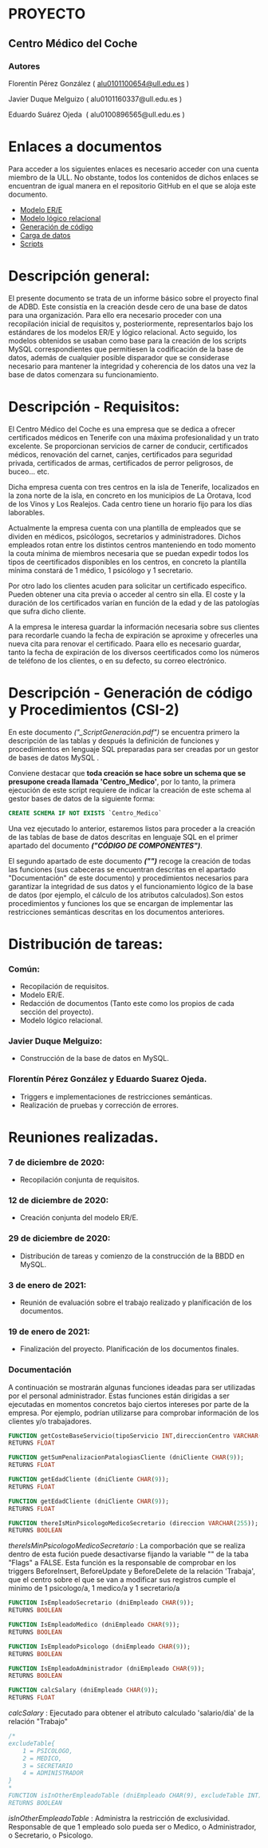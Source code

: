 # PROYECTO
## Centro‌ ‌Médico‌ ‌del‌ ‌Coche‌ 
### Autores
Florentín‌ ‌Pérez‌ ‌González‌ 	( ‌alu0101100654@ull.edu.es )

Javier‌ ‌Duque‌ ‌Melguizo‌ 		‌( ‌alu0101160337‌‌@ull.edu.es )

‌Eduardo‌ ‌Suárez‌ ‌Ojeda‌ ‌		‌( ‌alu0100896565‌‌‌@ull.edu.es )
 
# Enlaces a documentos
Para acceder a los siguientes enlaces es necesario acceder con una cuenta miembro de la ULL. No obstante, todos los contenidos de dichos enlaces se encuentran de igual manera en el repositorio GitHub en el que se aloja este documento.
 - [Modelo ER/E](https://docs.google.com/document/d/1iL50QSurMU7_aJ1vxwGYh19y7CYXFcFbAihCBNmKgq0/edit?usp=sharing)
 - [Modelo lógico relacional](https://drive.google.com/file/d/14t0jT_w1wrEIex01eqJ8og53wtkqIAL4/view?usp=sharing)
 - [Generación de código](https://docs.google.com/document/d/1XHEIomJ6qs3NBY01AfZHOMPMvjUaCd6DL4S51O_HZLU/edit?usp=sharing)
 - [Carga de datos](https://docs.google.com/document/d/1S4d5J_7XqTSasfPNj1kCIfsQ8GkMeAQp-brxX9Rvikc/edit?usp=sharing)
 - [Scripts](https://drive.google.com/drive/folders/1vpq5KUp80rZm5kahULCwD3Up39N0DC80?usp=sharing)
# Descripción general:
El presente documento se trata de un informe básico sobre el proyecto final de ADBD. Este consistía en la creación desde cero de una base de datos para una organización. Para ello era necesario proceder con una recopilación inicial de requisitos y, posteriormente, representarlos bajo los estándares de los modelos ER/E y lógico relacional. Acto seguido, los modelos obtenidos se usaban como base para la creación de los scripts MySQL correspondientes que permitiesen la codificación de la base de datos, además de cualquier posible disparador que se considerase necesario para mantener la integridad y coherencia de los datos una vez la base de datos comenzara su funcionamiento.

# Descripción - Requisitos:

El Centro Médico del Coche es una empresa que se dedica a ofrecer certificados médicos en Tenerife con una máxima profesionalidad y un trato excelente. Se proporcionan servicios de carner de conducir, certificados médicos, renovación del carnet, canjes, certificados para seguridad privada, certificados de armas, certificados de perror peligrosos, de buceo... etc.

Dicha empresa cuenta con tres centros en la isla de Tenerife, localizados en la zona norte de la isla, en concreto en los municipios de La Orotava, Icod de los Vinos y Los Realejos. Cada centro tiene un horario fijo para los días laborables.

Actualmente la empresa cuenta con una plantilla de empleados que se dividen en médicos, psicólogos, secretarios y administradores. Dichos empleados rotan entre los distintos centros manteniendo en todo momento la couta mínima de miembros necesaria que se puedan expedir todos los tipos de ceertificados disponibles en los centros, en concreto la plantilla mínima constará de 1 médico, 1 psicólogo y 1 secretario.

Por otro lado los clientes acuden para solicitar un certificado especifico. Pueden obtener una cita previa o acceder al centro sin ella. El coste y la duración de los certificados varían en función de la edad y de las patologías que sufra dicho cliente. 

A la empresa le interesa guardar la información necesaria sobre sus clientes para recordarle cuando la fecha de expiración se aproxime y ofrecerles una nueva cita para renovar el certificado. Paara ello es necesario guardar, tanto la fecha de expiración de los diversos ceertificados como los números de teléfono de los clientes, o en su defecto, su correo electrónico.

# Descripción - Generación de código y Procedimientos (CSI-2)

En este documento *("_ScriptGeneración.pdf")* se encuentra primero la descripción de las tablas y después la definición de funciones y procedimientos en lenguaje SQL preparadas para ser creadas por un gestor de bases de datos MySQL . 

Conviene destacar que **toda creación se hace sobre un schema que se presupone creada llamada 'Centro_Medico'**, por lo tanto, la primera ejecución de este script requiere de indicar la creación de este schema al gestor bases de datos de la siguiente forma:

```sql
CREATE SCHEMA IF NOT EXISTS `Centro_Medico`
```

Una vez ejecutado lo anterior, estaremos listos para proceder a la creación de las tablas de base de datos descritas en lenguaje SQL en el primer apartado del documento ***("CÓDIGO DE COMPONENTES")***. 

El segundo apartado de este documento ***("")*** recoge la creación de todas las funciones (sus cabeceras se encuentran descritas en el apartado "Documentación" de este documento) y procedimientos necesarios para garantizar la integridad de sus datos y el funcionamiento lógico de la base de datos (por ejemplo, el cálculo de los atributos calculados).Son estos procedimientos y funciones los que se encargan de implementar las restricciones semánticas descritas en los documentos anteriores.

 
# Distribución de tareas:
### Común:
- Recopilación de requisitos.
- Modelo ER/E.
- Redacción de documentos (Tanto este como los propios de cada sección del proyecto).
- Modelo lógico relacional.
### Javier Duque Melguizo:
- Construcción de la base de datos en MySQL.
### Florentín Pérez González y Eduardo Suarez Ojeda.
- Triggers e implementaciones de restricciones semánticas.
- Realización de pruebas y corrección de errores.

# Reuniones realizadas.
### 7 de diciembre de 2020:
- Recopilación conjunta de requisitos.
### 12 de diciembre de 2020:
- Creación conjunta del modelo ER/E.
### 29 de diciembre de 2020:
- Distribución de tareas y comienzo de la construcción de la BBDD en MySQL.
### 3 de enero de 2021:
-  Reunión de evaluación sobre el trabajo realizado y planificación de los documentos.
### 19 de enero de 2021:
- Finalización del proyecto. Planificación de los documentos finales.

 
### Documentación
A continuación se mostrarán algunas funciones ideadas para ser utilizadas por el personal administrador. Estas funciones están dirigidas a ser ejecutadas en momentos concretos bajo ciertos intereses por parte de la empresa. Por ejemplo, podrían utilizarse para comprobar información de los clientes y/o trabajadores.

```sql
FUNCTION getCosteBaseServicio(tipoServicio INT,direccionCentro VARCHAR(255));
RETURNS FLOAT
```

```sql
FUNCTION getSumPenalizacionPatalogiasCliente (dniCliente CHAR(9));
RETURNS FLOAT
```

```sql
FUNCTION getEdadCliente (dniCliente CHAR(9));
RETURNS FLOAT
```

```sql
FUNCTION getEdadCliente (dniCliente CHAR(9));
RETURNS FLOAT
```

```sql
FUNCTION thereIsMinPsicologoMedicoSecretario (direccion VARCHAR(255));
RETURNS BOOLEAN
```

*thereIsMinPsicologoMedicoSecretario* : La comporbación que se realiza dentro de esta fución puede desactivarse fijando la variable "<EnableCheckMinPsicologoMedicoSecretario>" de la taba "Flags" a FALSE.
Esta función es la responsable de comprobar en los triggers BeforeInsert, BeforeUpdate y BeforeDelete de la relación 'Trabaja', que el centro sobre el que se van a modificar sus 
registros cumple el minimo de 1 psicologo/a, 1 medico/a y 1 secretario/a

```sql
FUNCTION IsEmpleadoSecretario (dniEmpleado CHAR(9));
RETURNS BOOLEAN
```

```sql
FUNCTION IsEmpleadoMedico (dniEmpleado CHAR(9));
RETURNS BOOLEAN
```

```sql
FUNCTION IsEmpleadoPsicologo (dniEmpleado CHAR(9));
RETURNS BOOLEAN
```

```sql
FUNCTION IsEmpleadoAdministrador (dniEmpleado CHAR(9));
RETURNS BOOLEAN
```


```sql
FUNCTION calcSalary (dniEmpleado CHAR(9));
RETURNS FLOAT
```
*calcSalary* : Ejecutado para obtener el atributo calculado 'salario/día' de la relación "Trabajo"


```sql
/*
excludeTable{
	1 = PSICOLOGO,
    2 = MEDICO,
    3 = SECRETARIO
    4 = ADMINISTRADOR
}
*
FUNCTION isInOtherEmpleadoTable (dniEmpleado CHAR(9), excludeTable INT);
RETURNS BOOLEAN
```
*isInOtherEmpleadoTable* : Administra la restricción de exclusividad. Responsable de que 1 empleado solo pueda ser o Medico, o Administrador, o Secretario, o Psicologo.


